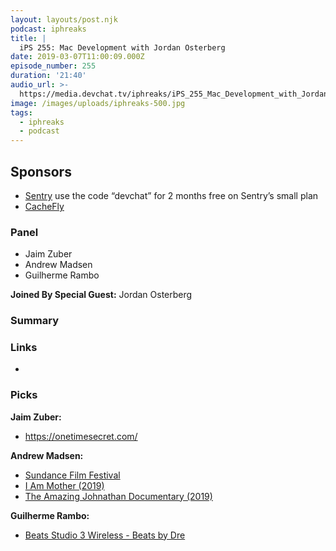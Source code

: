 ```yaml
---
layout: layouts/post.njk
podcast: iphreaks
title: |
  iPS 255: Mac Development with Jordan Osterberg
date: 2019-03-07T11:00:09.000Z
episode_number: 255
duration: '21:40'
audio_url: >-
  https://media.devchat.tv/iphreaks/iPS_255_Mac_Development_with_Jordan_Osterberg.mp3
image: /images/uploads/iphreaks-500.jpg
tags:
  - iphreaks
  - podcast
---
```

## **Sponsors**

* [Sentry](https://sentry.io/) use the code “devchat” for 2 months free on Sentry’s small plan
* [CacheFly](https://www.cachefly.com/)

### **Panel**

* Jaim Zuber
* Andrew Madsen
* Guilherme Rambo

**Joined By Special Guest:** Jordan Osterberg

### **Summary**



### **Links**

* 

### **Picks**

**Jaim Zuber:**

* <https://onetimesecret.com/>

**Andrew Madsen:**

* [Sundance Film Festival ](www.sundance.org/festivals/sundance-film-festival)
* [I Am Mother (2019)](https://www.imdb.com/title/tt6292852/)
* [The Amazing Johnathan Documentary (2019) ](https://www.imdb.com/title/tt9358084/)

**Guilherme Rambo:**

* [Beats Studio 3 Wireless - Beats by Dre](https://www.beatsbydre.com/headphones/studio3-wireless)

###
